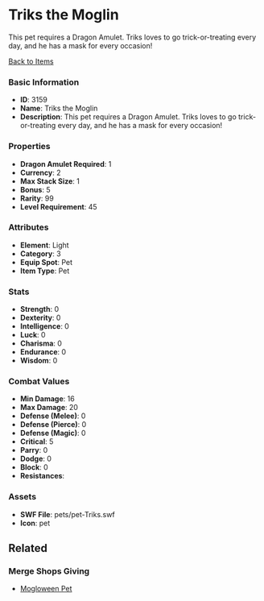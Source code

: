 # Triks the Moglin

This pet requires a Dragon Amulet. Triks loves to go trick-or-treating every day, and he has a mask for every occasion!

[Back to Items](../items.md)

### Basic Information

- **ID**: 3159
- **Name**: Triks the Moglin
- **Description**: This pet requires a Dragon Amulet. Triks loves to go trick-or-treating every day, and he has a mask for every occasion!

### Properties

- **Dragon Amulet Required**: 1
- **Currency**: 2
- **Max Stack Size**: 1
- **Bonus**: 5
- **Rarity**: 99
- **Level Requirement**: 45

### Attributes

- **Element**: Light
- **Category**: 3
- **Equip Spot**: Pet
- **Item Type**: Pet

### Stats

- **Strength**: 0
- **Dexterity**: 0
- **Intelligence**: 0
- **Luck**: 0
- **Charisma**: 0
- **Endurance**: 0
- **Wisdom**: 0

### Combat Values

- **Min Damage**: 16
- **Max Damage**: 20
- **Defense (Melee)**: 0
- **Defense (Pierce)**: 0
- **Defense (Magic)**: 0
- **Critical**: 5
- **Parry**: 0
- **Dodge**: 0
- **Block**: 0
- **Resistances**: 

### Assets

- **SWF File**: pets/pet-Triks.swf
- **Icon**: pet

## Related

### Merge Shops Giving

- [Mogloween Pet](../merge-shops/59-mogloween-pet.md)

